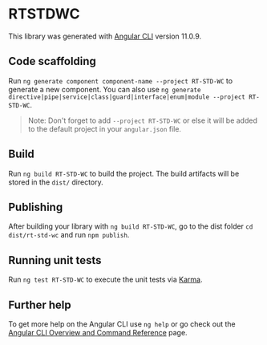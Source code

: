 # RTSTDWC

This library was generated with [Angular CLI](https://github.com/angular/angular-cli) version 11.0.9.

## Code scaffolding

Run `ng generate component component-name --project RT-STD-WC` to generate a new component. You can also use `ng generate directive|pipe|service|class|guard|interface|enum|module --project RT-STD-WC`.
> Note: Don't forget to add `--project RT-STD-WC` or else it will be added to the default project in your `angular.json` file. 

## Build

Run `ng build RT-STD-WC` to build the project. The build artifacts will be stored in the `dist/` directory.

## Publishing

After building your library with `ng build RT-STD-WC`, go to the dist folder `cd dist/rt-std-wc` and run `npm publish`.

## Running unit tests

Run `ng test RT-STD-WC` to execute the unit tests via [Karma](https://karma-runner.github.io).

## Further help

To get more help on the Angular CLI use `ng help` or go check out the [Angular CLI Overview and Command Reference](https://angular.io/cli) page.
